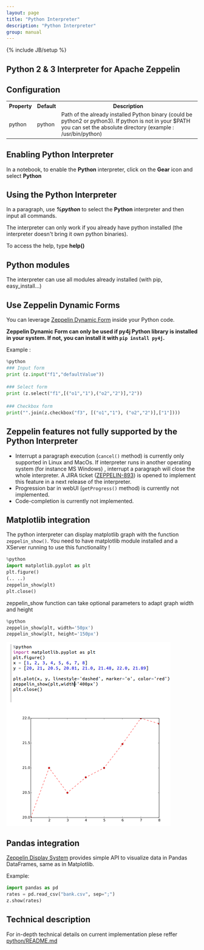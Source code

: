 ```yaml
---
layout: page
title: "Python Interpreter"
description: "Python Interpreter"
group: manual
---
```

{% include JB/setup %}

## Python 2 & 3 Interpreter for Apache Zeppelin

## Configuration
<table class="table-configuration">
  <tr>
    <th>Property</th>
    <th>Default</th>
    <th>Description</th>
  </tr>
  <tr>
    <td>python</td>
    <td>python</td>
    <td>Path of the already installed Python binary (could be python2 or python3).
    If python is not in your $PATH you can set the absolute directory (example : /usr/bin/python)
    </td>
  </tr>
</table>

## Enabling Python Interpreter

In a notebook, to enable the **Python** interpreter, click on the **Gear** icon and select **Python**

## Using the Python Interpreter

In a paragraph, use **_%python_** to select the **Python** interpreter and then input all commands.

The interpreter can only work if you already have python installed (the interpreter doesn't bring it own python binaries).

To access the help, type **help()**

## Python modules
The interpreter can use all modules already installed (with pip, easy_install...)

## Use Zeppelin Dynamic Forms
You can leverage [Zeppelin Dynamic Form]({{BASE_PATH}}/manual/dynamicform.html) inside your Python code.

**Zeppelin Dynamic Form can only be used if py4j Python library is installed in your system. If not, you can install it with `pip install py4j`.**

Example : 

```python
%python
### Input form
print (z.input("f1","defaultValue"))

### Select form
print (z.select("f1",[("o1","1"),("o2","2")],"2"))

### Checkbox form
print("".join(z.checkbox("f3", [("o1","1"), ("o2","2")],["1"])))
```



## Zeppelin features not fully supported by the Python Interpreter

* Interrupt a paragraph execution (`cancel()` method) is currently only supported in Linux and MacOs. If interpreter runs in another operating system (for instance MS Windows) , interrupt a paragraph will close the whole interpreter. A JIRA ticket ([ZEPPELIN-893](https://issues.apache.org/jira/browse/ZEPPELIN-893)) is opened to implement this feature in a next release of the interpreter.
* Progression bar in webUI  (`getProgress()` method) is currently not implemented.
* Code-completion is currently not implemented.

## Matplotlib integration
 The python interpreter can display matplotlib graph with the function `zeppelin_show()`.
 You need to have matplotlib module installed and a XServer running to use this functionality !
 
 ```python
%python
import matplotlib.pyplot as plt
plt.figure()
(.. ..)
zeppelin_show(plt)
plt.close()
```
zeppelin_show function can take optional parameters to adapt graph width and height

 ```python
%python
zeppelin_show(plt, width='50px')
zeppelin_show(plt, height='150px')
```

[![pythonmatplotlib](../interpreter/screenshots/pythonMatplotlib.png)](/docs/interpreter/screenshots/pythonMatplotlib.png)


## Pandas integration
[Zeppelin Display System]({{BASE_PATH}}/displaysystem/basicdisplaysystem.html#table) provides simple API to visualize data in Pandas DataFrames, same as in Matplotlib.

Example:

```python
import pandas as pd
rates = pd.read_csv("bank.csv", sep=";")
z.show(rates)
```


## Technical description

For in-depth technical details on current implementation plese reffer [python/README.md](https://github.com/apache/zeppelin/blob/master/python/README.md)
